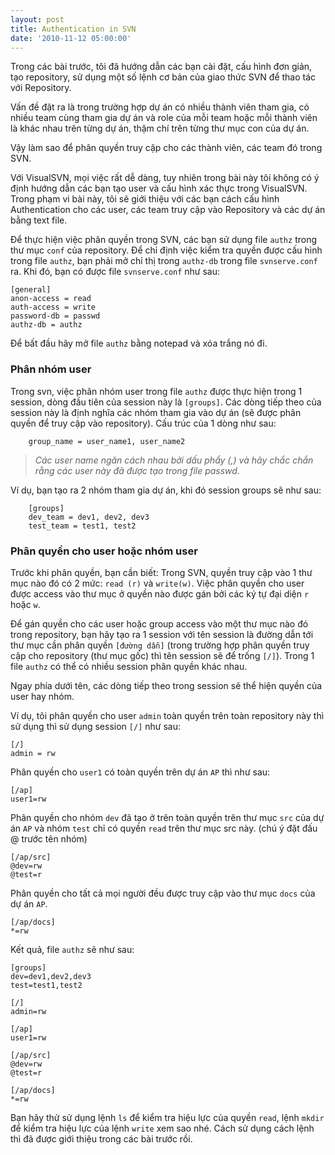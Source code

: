 ```yaml
---
layout: post
title: Authentication in SVN
date: '2010-11-12 05:00:00'
---
```


Trong các bài trước, tôi đã hướng dẫn các bạn cài đặt, cấu hình đơn giản, tạo repository, sử dụng một số lệnh cơ bản của giao thức SVN để thao tác với Repository.

Vấn đề đặt ra là trong trường hợp dự án có nhiều thành viên tham gia, có nhiều team cùng tham gia dự án và role của mỗi team hoặc mỗi thành viên là khác nhau trên từng dự án, thậm chí trên từng thư mục con của dự án. 

Vậy làm sao để phân quyền truy cập cho các thành viên, các team đó trong SVN.

Với VisualSVN, mọi việc rất dễ dàng, tuy nhiên trong bài này tôi không có ý định hướng dẫn các bạn tạo user và cấu hình xác thực trong VisualSVN. Trong phạm vi bài này, tôi sẽ giới thiệu với các bạn cách cấu hình Authentication cho các user, các team truy cập vào Repository và các dự án bằng text file.

Để thực hiện việc phân quyền trong SVN, các bạn sử dụng file `authz` trong thư mục `conf` của repository. Để chỉ định việc kiểm tra quyền được cấu hình trong file `authz`, bạn phải mở chỉ thị trong `authz-db` trong file `svnserve.conf` ra. Khi đó, bạn có được file `svnserve.conf` như sau:

```
[general]
anon-access = read
auth-access = write
password-db = passwd
authz-db = authz
```

Để bất đầu hãy mở file `authz` bằng notepad và xóa trắng nó đi.

### Phân nhóm user

Trong svn, việc phân nhóm user trong file `authz` được thực hiện trong 1 session, dòng đầu tiên của session này là `[groups]`. Các dòng tiếp theo của session này là định nghĩa các nhóm tham gia vào dự án (sẽ được phân quyền để truy cập vào repository). Cấu trúc của 1 dòng như sau:

```
    group_name = user_name1, user_name2
```
> *Các user name ngăn cách nhau bởi dấu phẩy (,) và hãy chắc chắn rằng các user này đã được tạo trong file passwd.*

Ví dụ, bạn tạo ra 2 nhóm tham gia dự án, khi đó session groups sẽ như sau:

```
    [groups]
    dev_team = dev1, dev2, dev3
    test_team = test1, test2
```

### Phân quyền cho user hoặc nhóm user

Trước khi phân quyền, bạn cần biết: Trong SVN, quyền truy cập vào 1 thư mục nào đó có 2 mức: `read (r)` và `write(w)`. Việc phân quyền cho user được access vào thư mục ở quyền nào được gán bởi các ký tự đại diện `r` hoặc `w`.

Để gán quyền cho các user hoặc group access vào một thư mục nào đó trong repository, bạn hãy tạo ra 1 session với tên session là đường dẫn tới thư mục cần phân quyền `[đường dẫn]` (trong trường hợp phân quyền truy cập cho repository (thư mục gốc) thì tên session sẽ để trống `[/]`). Trong 1 file `authz` có thể có nhiều session phân quyền khác nhau.

Ngay phía dưới tên, các dòng tiếp theo trong session sẽ thể hiện quyền của user hay nhóm.

Ví dụ, tôi phân quyền cho user `admin` toàn quyền trên toàn repository này thì sử dụng thì sử dụng session `[/]` như sau:

```
[/]
admin = rw
```
Phân quyền cho `user1` có toàn quyền trên dự án `AP` thì như sau:

```
[/ap]
user1=rw
```

Phân quyền cho nhóm `dev` đã tạo ở trên toàn quyền trên thư mục `src` của dự án `AP` và nhóm `test` chỉ có quyền `read` trên thư mục src này. (chú ý đặt đấu @ trước tên nhóm)

```
[/ap/src]
@dev=rw
@test=r
```

Phân quyền cho tất cả mọi người đều được truy cập vào thư mục `docs` của dự án `AP`.

```
[/ap/docs]
*=rw
```

Kết quả, file `authz` sẽ như sau:

```
[groups]
dev=dev1,dev2,dev3
test=test1,test2

[/]
admin=rw

[/ap]
user1=rw

[/ap/src]
@dev=rw
@test=r

[/ap/docs]
*=rw
```

Bạn hãy thử sử dụng lệnh `ls` để kiểm tra hiệu lực của quyền `read`, lệnh `mkdir` để kiểm tra hiệu lực của lệnh `write` xem sao nhé. Cách sử dụng cách lệnh thì đã được giới thiệu trong các bài trước rồi. 